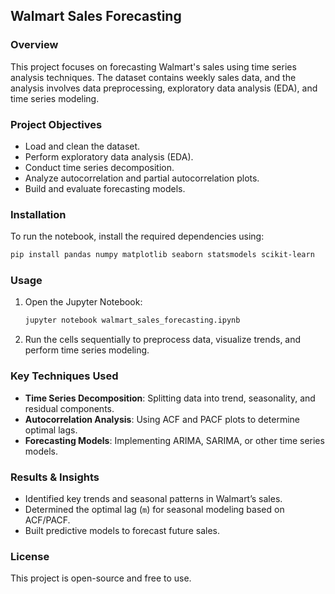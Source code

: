## **Walmart Sales Forecasting**

### **Overview**
This project focuses on forecasting Walmart's sales using time series analysis techniques. The dataset contains weekly sales data, and the analysis involves data preprocessing, exploratory data analysis (EDA), and time series modeling.

### **Project Objectives**
- Load and clean the dataset.
- Perform exploratory data analysis (EDA).
- Conduct time series decomposition.
- Analyze autocorrelation and partial autocorrelation plots.
- Build and evaluate forecasting models.

### **Installation**
To run the notebook, install the required dependencies using:

```bash
pip install pandas numpy matplotlib seaborn statsmodels scikit-learn
```

### **Usage**
1. Open the Jupyter Notebook:
   ```bash
   jupyter notebook walmart_sales_forecasting.ipynb
   ```
2. Run the cells sequentially to preprocess data, visualize trends, and perform time series modeling.

### **Key Techniques Used**
- **Time Series Decomposition**: Splitting data into trend, seasonality, and residual components.
- **Autocorrelation Analysis**: Using ACF and PACF plots to determine optimal lags.
- **Forecasting Models**: Implementing ARIMA, SARIMA, or other time series models.

### **Results & Insights**
- Identified key trends and seasonal patterns in Walmart’s sales.
- Determined the optimal lag (`m`) for seasonal modeling based on ACF/PACF.
- Built predictive models to forecast future sales.


### **License**
This project is open-source and free to use.

